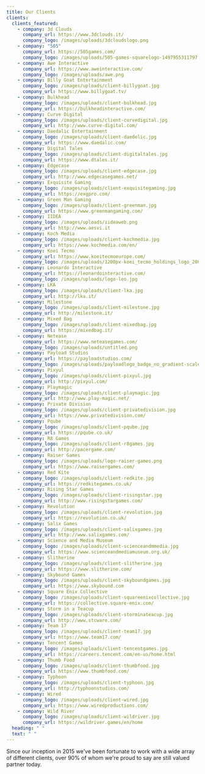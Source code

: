 ```yaml
---
title: Our Clients
clients:
  clients_featured:
    - company: 3d Clouds
      company_url: https://www.3dclouds.it/
      company_logo: /images/uploads/3dcloudslogo.png
    - company: "505"
      company_url: https://505games.com/
      company_logo: /images/uploads/505-games-squarelogo-1497955311797.png
    - company: Awe Interactive
      company_url: https://www.aweinteractive.com/
      company_logo: /images/uploads/awe.png
    - company: Billy Goat Entertainment
      company_logo: /images/uploads/client-billygoat.jpg
      company_url: https://www.billygoat.tv/
    - company: Bulkhead
      company_logo: /images/uploads/client-bulkhead.jpg
      company_url: https://bulkheadinteractive.com/
    - company: Curve Digital
      company_logo: /images/uploads/client-curvedigital.jpg
      company_url: http://www.curve-digital.com/
    - company: Daedalic Entertainment
      company_logo: /images/uploads/client-daedelic.jpg
      company_url: https://www.daedalic.com/
    - company: Digital Tales
      company_logo: /images/uploads/client-digitaltales.jpg
      company_url: https://www.dtales.it/
    - company: Edgecase
      company_logo: /images/uploads/client-edgecase.jpg
      company_url: http://www.edgecasegames.net/
    - company: Exquisite Gaming
      company_logo: /images/uploads/client-exquisitegaming.jpg
      company_url: https://exgpro.com/
    - company: Green Man Gaming
      company_logo: /images/uploads/client-greenman.jpg
      company_url: https://www.greenmangaming.com/
    - company: IIDEA
      company_logo: /images/uploads/iideaweb.png
      company_url: http://www.aesvi.it
    - company: Koch Media
      company_logo: /images/uploads/client-kochmedia.jpg
      company_url: https://www.kochmedia.com/en/
    - company: Koei Tecmo
      company_url: https://www.koeitecmoeurope.com/
      company_logo: /images/uploads/1200px-koei_tecmo_holdings_logo_20090401.svg.png
    - company: Leonardo Interactive
      company_url: https://leonardointeractive.com/
      company_logo: /images/uploads/logo-leo.jpg
    - company: LKA
      company_logo: /images/uploads/client-lka.jpg
      company_url: http://lka.it/
    - company: Milestone
      company_logo: /images/uploads/client-milestone.jpg
      company_url: http://milestone.it/
    - company: Mixed Bag
      company_logo: /images/uploads/client-mixedbag.jpg
      company_url: https://mixedbag.it/
    - company: Netease
      company_url: https://www.neteasegames.com/
      company_logo: /images/uploads/untitled.png
    - company: Payload Studios
      company_url: https://payloadstudios.com/
      company_logo: /images/uploads/payloadlogo_badge_no_gradient-scaled.png
    - company: Pixyul
      company_logo: /images/uploads/client-pixyul.jpg
      company_url: http://pixyul.com/
    - company: Playmagic
      company_logo: /images/uploads/client-playmagic.jpg
      company_url: http://www.play-magic.net/
    - company: Private Division
      company_logo: /images/uploads/client-privatedivision.jpg
      company_url: https://www.privatedivision.com/
    - company: Pqube
      company_logo: /images/uploads/client-pqube.jpg
      company_url: https://pqube.co.uk/
    - company: R8 Games
      company_logo: /images/uploads/client-r8games.jpg
      company_url: http://pacergame.com/
    - company: Raiser Games
      company_logo: /images/uploads/logo-raiser-games.png
      company_url: https://www.raisergames.com/
    - company: Red Kite
      company_logo: /images/uploads/client-redkite.jpg
      company_url: https://redkitegames.co.uk/
    - company: Rising Star Games
      company_logo: /images/uploads/client-risingstar.jpg
      company_url: http://www.risingstargames.com/
    - company: Revolution
      company_logo: /images/uploads/client-revolution.jpg
      company_url: https://revolution.co.uk/
    - company: Salix Games
      company_logo: /images/uploads/client-salixgames.jpg
      company_url: http://www.salixgames.com/
    - company: Science and Media Museum
      company_logo: /images/uploads/client-scienceandmmedia.jpg
      company_url: https://www.scienceandmediamuseum.org.uk/
    - company: Slitherine
      company_logo: /images/uploads/client-slitherine.jpg
      company_url: https://www.slitherine.com/
    - company: Skybound Games
      company_logo: /images/uploads/client-skyboundgames.jpg
      company_url: https://www.skybound.com
    - company: Square Enix Collective
      company_logo: /images/uploads/client-squareenixcollective.jpg
      company_url: https://collective.square-enix.com/
    - company: Storm in a Teacup
      company_logo: /images/uploads/client-storminateacup.jpg
      company_url: http://www.stcware.com/
    - company: Team 17
      company_logo: /images/uploads/client-team17.jpg
      company_url: https://www.team17.com/
    - company: Tencent Games
      company_logo: /images/uploads/client-tencentgames.jpg
      company_url: https://careers.tencent.com/en-us/home.html
    - company: Thumb Food
      company_logo: /images/uploads/client-thumbfood.jpg
      company_url: https://www.thumbfood.com/
    - company: Typhoon
      company_logo: /images/uploads/client-typhoon.jpg
      company_url: http://typhoonstudios.com/
    - company: Wired
      company_logo: /images/uploads/client-wired.jpg
      company_url: https://www.wiredproductions.com/
    - company: Wild River
      company_logo: /images/uploads/client-wildriver.jpg
      company_url: https://wildriver.games/en/home
  heading: " "
  text: " "
---
```

Since our inception in 2015 we've been fortunate to work with a wide array of different clients, over 90% of whom we're proud to say are still valued partner today.
